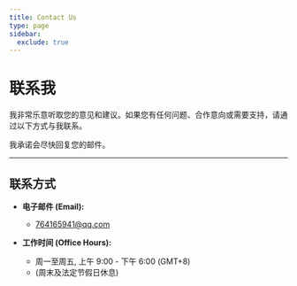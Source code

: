 ```yaml
---
title: Contact Us
type: page
sidebar:
  exclude: true
---
```


# 联系我

我非常乐意听取您的意见和建议。如果您有任何问题、合作意向或需要支持，请通过以下方式与我联系。

我承诺会尽快回复您的邮件。

---

## **联系方式**

*   **电子邮件 (Email):**
    *   [764165941@qq.com](mailto:764165941@qq.com)

*   **工作时间 (Office Hours):**
    *   周一至周五, 上午 9:00 - 下午 6:00 (GMT+8)
    *   (周末及法定节假日休息)
